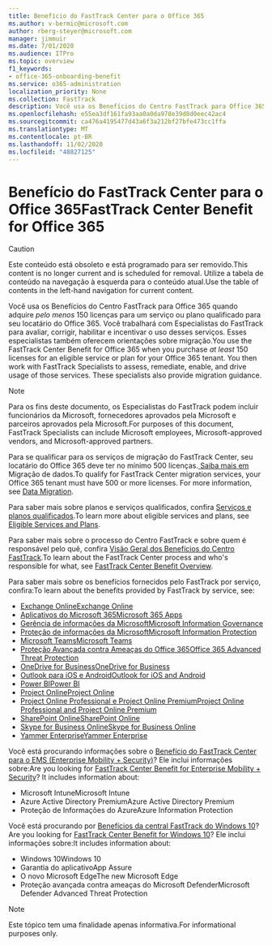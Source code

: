 ```yaml
---
title: Benefício do FastTrack Center para o Office 365
ms.author: v-bermic@microsoft.com
author: rberg-steyer@microsoft.com
manager: jimmuir
ms.date: 7/01/2020
ms.audience: ITPro
ms.topic: overview
f1_keywords:
- office-365-onboarding-benefit
ms.service: o365-administration
localization_priority: None
ms.collection: FastTrack
description: Você usa os Benefícios do Centro FastTrack para Office 365 quando adquire pelo menos 150 licenças para um serviço ou plano qualificado para seu locatário do Office 365. Você trabalhará com Especialistas do FastTrack para avaliar, corrigir, habilitar e incentivar o uso desses serviços. Esses especialistas também oferecem orientações sobre migração.
ms.openlocfilehash: e55ea3df161fa93aa0a0da978e39d8d0eec42ac4
ms.sourcegitcommit: ca476a4195477d43a6f3a212bf27bfe473cc1ffa
ms.translationtype: MT
ms.contentlocale: pt-BR
ms.lasthandoff: 11/02/2020
ms.locfileid: "48827125"
---
```

# <a name="fasttrack-center-benefit-for-office-365"></a><span data-ttu-id="ac1e3-105">Benefício do FastTrack Center para o Office 365</span><span class="sxs-lookup"><span data-stu-id="ac1e3-105">FastTrack Center Benefit for Office 365</span></span>

> [!CAUTION]
> <span data-ttu-id="ac1e3-106">Este conteúdo está obsoleto e está programado para ser removido.</span><span class="sxs-lookup"><span data-stu-id="ac1e3-106">This content is no longer current and is scheduled for removal.</span></span> <span data-ttu-id="ac1e3-107">Utilize a tabela de conteúdo na navegação à esquerda para o conteúdo atual.</span><span class="sxs-lookup"><span data-stu-id="ac1e3-107">Use the table of contents in the left-hand navigation for current content.</span></span>

<span data-ttu-id="ac1e3-p103">Você usa os Benefícios do Centro FastTrack para Office 365 quando adquire *pelo menos* 150 licenças para um serviço ou plano qualificado para seu locatário do Office 365. Você trabalhará com Especialistas do FastTrack para avaliar, corrigir, habilitar e incentivar o uso desses serviços. Esses especialistas também oferecem orientações sobre migração.</span><span class="sxs-lookup"><span data-stu-id="ac1e3-p103">You use the FastTrack Center Benefit for Office 365 when you purchase  *at least*  150 licenses for an eligible service or plan for your Office 365 tenant. You then work with FastTrack Specialists to assess, remediate, enable, and drive usage of those services. These specialists also provide migration guidance.</span></span> 
  
> [!NOTE]
> <span data-ttu-id="ac1e3-111">Para os fins deste documento, os Especialistas do FastTrack podem incluir funcionários da Microsoft, fornecedores aprovados pela Microsoft e parceiros aprovados pela Microsoft.</span><span class="sxs-lookup"><span data-stu-id="ac1e3-111">For purposes of this document, FastTrack Specialists can include Microsoft employees, Microsoft-approved vendors, and Microsoft-approved partners.</span></span> 
  
<span data-ttu-id="ac1e3-p104">Para se qualificar para os serviços de migração do FastTrack Center, seu locatário do Office 365 deve ter no mínimo 500 licenças.[ Saiba mais em ](O365-data-migration.md)Migração de dados.</span><span class="sxs-lookup"><span data-stu-id="ac1e3-p104">To qualify for FastTrack Center migration services, your Office 365 tenant must have 500 or more licenses. For more information, see [Data Migration](O365-data-migration.md).</span></span>
  
<span data-ttu-id="ac1e3-114">Para saber mais sobre planos e serviços qualificados, confira [Serviços e planos qualificados](M365-eligible-services-and-plans.md).</span><span class="sxs-lookup"><span data-stu-id="ac1e3-114">To learn more about eligible services and plans, see [Eligible Services and Plans](M365-eligible-services-and-plans.md).</span></span>
  
<span data-ttu-id="ac1e3-115">Para saber mais sobre o processo do Centro FastTrack e sobre quem é responsável pelo quê, confira [Visão Geral dos Benefícios do Centro FastTrack](O365-fasttrack-benefit-overview.md).</span><span class="sxs-lookup"><span data-stu-id="ac1e3-115">To learn about the FastTrack Center process and who's responsible for what, see [FastTrack Center Benefit Overview](O365-fasttrack-benefit-overview.md).</span></span>

<span data-ttu-id="ac1e3-116">Para saber mais sobre os benefícios fornecidos pelo FastTrack por serviço, confira:</span><span class="sxs-lookup"><span data-stu-id="ac1e3-116">To learn about the benefits provided by FastTrack by service, see:</span></span>

- [<span data-ttu-id="ac1e3-117">Exchange Online</span><span class="sxs-lookup"><span data-stu-id="ac1e3-117">Exchange Online</span></span>](O365-fasttrack-responsibilities.md#exchange-online)
- [<span data-ttu-id="ac1e3-118">Aplicativos do Microsoft 365</span><span class="sxs-lookup"><span data-stu-id="ac1e3-118">Microsoft 365 Apps</span></span>](O365-fasttrack-responsibilities.md#microsoft-365-apps)
- [<span data-ttu-id="ac1e3-119">Gerência de informações da Microsoft</span><span class="sxs-lookup"><span data-stu-id="ac1e3-119">Microsoft Information Governance</span></span>](O365-fasttrack-responsibilities.md#microsoft-information-governance)
- [<span data-ttu-id="ac1e3-120">Proteção de informações da Microsoft</span><span class="sxs-lookup"><span data-stu-id="ac1e3-120">Microsoft Information Protection</span></span>](O365-fasttrack-responsibilities.md#microsoft-information-protection)
- [<span data-ttu-id="ac1e3-121">Microsoft Teams</span><span class="sxs-lookup"><span data-stu-id="ac1e3-121">Microsoft Teams</span></span>](O365-fasttrack-responsibilities.md#microsoft-teams)
- [<span data-ttu-id="ac1e3-122">Proteção Avançada contra Ameaças do Office 365</span><span class="sxs-lookup"><span data-stu-id="ac1e3-122">Office 365 Advanced Threat Protection</span></span>](O365-fasttrack-responsibilities.md#office-365-advanced-threat-protection)
- [<span data-ttu-id="ac1e3-123">OneDrive for Business</span><span class="sxs-lookup"><span data-stu-id="ac1e3-123">OneDrive for Business</span></span>](O365-fasttrack-responsibilities.md#onedrive-for-business)
- [<span data-ttu-id="ac1e3-124">Outlook para iOS e Android</span><span class="sxs-lookup"><span data-stu-id="ac1e3-124">Outlook for iOS and Android</span></span>](O365-fasttrack-responsibilities.md#outlook-for-ios-and-android)
- [<span data-ttu-id="ac1e3-125">Power BI</span><span class="sxs-lookup"><span data-stu-id="ac1e3-125">Power BI</span></span>](O365-fasttrack-responsibilities.md#power-bi)
- [<span data-ttu-id="ac1e3-126">Project Online</span><span class="sxs-lookup"><span data-stu-id="ac1e3-126">Project Online</span></span>](O365-fasttrack-responsibilities.md#project-online)
- [<span data-ttu-id="ac1e3-127">Project Online Professional e Project Online Premium</span><span class="sxs-lookup"><span data-stu-id="ac1e3-127">Project Online Professional and Project Online Premium</span></span>](O365-fasttrack-responsibilities.md#project-online-professional-and-project-online-premium)
- [<span data-ttu-id="ac1e3-128">SharePoint Online</span><span class="sxs-lookup"><span data-stu-id="ac1e3-128">SharePoint Online</span></span>](O365-fasttrack-responsibilities.md#sharepoint-online)
- [<span data-ttu-id="ac1e3-129">Skype for Business Online</span><span class="sxs-lookup"><span data-stu-id="ac1e3-129">Skype for Business Online</span></span>](O365-fasttrack-responsibilities.md#skype-for-business-online)
- [<span data-ttu-id="ac1e3-130">Yammer Enterprise</span><span class="sxs-lookup"><span data-stu-id="ac1e3-130">Yammer Enterprise</span></span>](O365-fasttrack-responsibilities.md#yammer-enterprise)
  
<span data-ttu-id="ac1e3-p105">Você está procurando informações sobre o [Benefício do FastTrack Center para o EMS (Enterprise Mobility + Security)](EMS-fasttrack-benefit-for-EMS.md)? Ele inclui informações sobre:</span><span class="sxs-lookup"><span data-stu-id="ac1e3-p105">Are you looking for [FastTrack Center Benefit for Enterprise Mobility + Security](EMS-fasttrack-benefit-for-EMS.md)? It includes information about:</span></span>
  
- <span data-ttu-id="ac1e3-133">Microsoft Intune</span><span class="sxs-lookup"><span data-stu-id="ac1e3-133">Microsoft Intune</span></span>
- <span data-ttu-id="ac1e3-134">Azure Active Directory Premium</span><span class="sxs-lookup"><span data-stu-id="ac1e3-134">Azure Active Directory Premium</span></span> 
- <span data-ttu-id="ac1e3-135">Proteção de Informações do Azure</span><span class="sxs-lookup"><span data-stu-id="ac1e3-135">Azure Information Protection</span></span>

<span data-ttu-id="ac1e3-136">Você está procurando por [Benefícios da central FastTrack do Windows 10](Win-10-fasttrack-benefit-for-Windows-10.md)?</span><span class="sxs-lookup"><span data-stu-id="ac1e3-136">Are you looking for [FastTrack Center Benefit for Windows 10](Win-10-fasttrack-benefit-for-Windows-10.md)?</span></span> <span data-ttu-id="ac1e3-137">Ele inclui informações sobre:</span><span class="sxs-lookup"><span data-stu-id="ac1e3-137">It includes information about:</span></span>

- <span data-ttu-id="ac1e3-138">Windows 10</span><span class="sxs-lookup"><span data-stu-id="ac1e3-138">Windows 10</span></span>
- <span data-ttu-id="ac1e3-139">Garantia do aplicativo</span><span class="sxs-lookup"><span data-stu-id="ac1e3-139">App Assure</span></span>
- <span data-ttu-id="ac1e3-140">O novo Microsoft Edge</span><span class="sxs-lookup"><span data-stu-id="ac1e3-140">The new Microsoft Edge</span></span>
- <span data-ttu-id="ac1e3-141">Proteção avançada contra ameaças do Microsoft Defender</span><span class="sxs-lookup"><span data-stu-id="ac1e3-141">Microsoft Defender Advanced Threat Protection</span></span>
    
> [!NOTE]
> <span data-ttu-id="ac1e3-142">Este tópico tem uma finalidade apenas informativa.</span><span class="sxs-lookup"><span data-stu-id="ac1e3-142">For informational purposes only.</span></span> 

